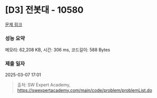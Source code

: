 # [D3] 전봇대 - 10580 

[문제 링크](https://swexpertacademy.com/main/code/problem/problemDetail.do?contestProbId=AXO8QBw6Qu4DFAXS) 

### 성능 요약

메모리: 62,208 KB, 시간: 306 ms, 코드길이: 588 Bytes

### 제출 일자

2025-03-07 17:01



> 출처: SW Expert Academy, https://swexpertacademy.com/main/code/problem/problemList.do